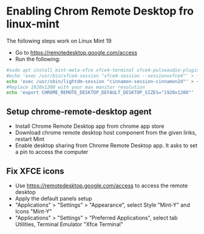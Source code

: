 # Enabling Chrom Remote Desktop fro linux-mint

The following steps work on Linux Mint 19

* Go to https://remotedesktop.google.com/access
* Run the following:

```bash
#sudo apt install mint-meta-xfce xfce4-terminal xfce4-pulseaudio-plugin
#echo 'exec /usr/bin/xfce4-session "xfce4-session --session=xfce4"' > ~/.chrome-remote-desktop-session
echo 'exec /usr/sbin/lightdm-session "cinnamon-session-cinnamon2d"' > ~/.chrome-remote-desktop-session
#Replace 1920x1200 with your max monitor resolution
echo 'export CHROME_REMOTE_DESKTOP_DEFAULT_DESKTOP_SIZES="1920x1200"' | sudo tee -a /etc/environment > /dev/null
```

## Setup chrome-remote-desktop agent

* Install Chrome Remote Desktop app from chrome app store
* Download chrome remote desktop host component from the given links, restart Mint
* Enable desktop sharing from Chrome Remote Desktop app. It asks to set a pin to access the computer

## Fix XFCE icons

* Use https://remotedesktop.google.com/access to access the remote desktop
* Apply the default panels setup
* "Applications" > "Settings" > "Appearance", select Style "Mint-Y" and Icons "Mint-Y"
* "Applications" > "Settings" > "Preferred Applications", select tab Utilities, Terminal Emulator "Xfce Terminal"
